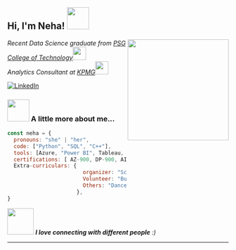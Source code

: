 <h2> Hi, I'm Neha! <img src="https://media.giphy.com/media/mGcNjsfWAjY5AEZNw6/giphy.gif" width="50"></h2>
<img align='right' src="https://media.giphy.com/media/ieyl9zmCjO4b4t6qoY/giphy.gif" width="230">
<p><em>Recent Data Science graduate from <a href="https://www.psgtech.edu">PSG College of Technology</a><img src="https://media.giphy.com/media/fYSnHlufseco8Fh93Z/giphy.gif" width="30"></br>Analytics Consultant at <a href="https://home.kpmg/in/en/home.html">KPMG</a><img src="https://media.giphy.com/media/WUlplcMpOCEmTGBtBW/giphy.gif" width="30"> 
</em></p>

<a href="https://www.linkedin.com/in/nehasathish/">
<img src="https://img.shields.io/badge/-LinkedIn-%233781da" alt="LinkedIn"/></a>


### <img src="https://media.giphy.com/media/VgCDAzcKvsR6OM0uWg/giphy.gif" width="50"> A little more about me...  

```javascript
const neha = {
  pronouns: "she" | "her",
  code: ["Python", "SQL", "C++"],
  tools: [Azure, "Power BI", Tableau, Spyder, Jupyter, Docker],
  certifications: [ AZ-900, DP-900, AI-900, DP-203],
  Extra-curriculars: {
                        organizer: "Science Exhibition","Football Tournament",
                        Volunteer: "Bushwalker","Marshal at Parkrun",
                        Others: "Dancer", "Proudly me-made wardrobe", "photographer"
                      },
}
```

<img src="https://media.giphy.com/media/LnQjpWaON8nhr21vNW/giphy.gif" width="60"> <em><b>I love connecting with different people</b> :)</em>

---
